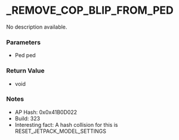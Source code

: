 # _REMOVE_COP_BLIP_FROM_PED

No description available.

### Parameters
* Ped ped

### Return Value
* void

### Notes
* AP Hash: 0x0x41B0D022
* Build: 323
* Interesting fact: A hash collision for this is RESET_JETPACK_MODEL_SETTINGS

